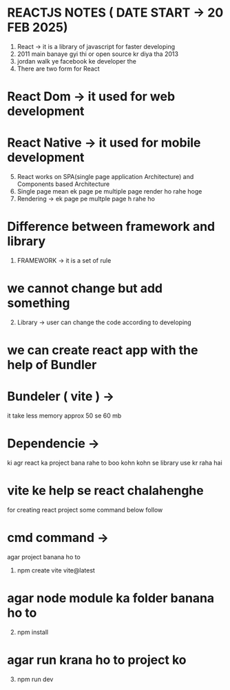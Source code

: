 
# REACTJS NOTES ( DATE START -> 20 FEB 2025) 

1. React ->  it is a library of javascript for faster developing 
2. 2011 main banaye gyi thi or open source kr diya tha 2013
3. jordan walk ye facebook ke developer the
4.  There are two form for React 
 # React Dom -> it used for web development
 # React Native -> it used for mobile development

 5. React works on SPA(single page application Architecture) and Components based Architecture
 6. Single page mean ek page pe multiple page render ho rahe hoge
 7. Rendering -> ek page pe multple page h rahe ho

 # Difference between framework and library
 
 1. FRAMEWORK -> it is a set of rule 
 # we cannot change but add something

 2. Library ->  user can change the code according to developing

# we can create react app with the help of Bundler
# Bundeler ( vite ) -> 
it take less memory approx 50 se 60 mb

# Dependencie -> 
ki agr react ka project bana rahe to boo kohn kohn se library use kr raha hai

# vite ke help se react chalahenghe 
for creating react project some command below follow
# cmd command ->
agar project banana ho to 
1. npm create vite vite@latest
# agar node module ka folder banana ho to
2. npm install
# agar run krana ho to project ko
3. npm run dev
